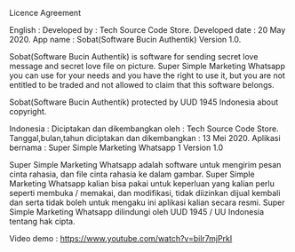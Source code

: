 Licence Agreement 

English : 
Developed by : Tech Source Code Store.
Developed date : 20 May 2020.
App name : Sobat(Software Bucin Authentik) Version 1.0.

Sobat(Software Bucin Authentik) is software for sending secret love message and secret love file  on picture.
Super Simple Marketing Whatsapp you can use for your needs and you have the right to use it, but you are not entitled to be traded and not allowed to claim that this software belongs.

Sobat(Software Bucin Authentik) protected by UUD 1945 Indonesia about copyright.

Indonesia : 
Diciptakan dan dikembangkan oleh : Tech Source Code Store.
Tanggal,bulan,tahun diciptakan dan dikembangkan : 13 Mei 2020.
Aplikasi bernama : Super Simple Marketing Whatsapp 1 Version 1.0

Super Simple Marketing Whatsapp adalah software untuk mengirim pesan cinta rahasia, dan file cinta rahasia ke dalam gambar.
Super Simple Marketing Whatsapp kalian bisa pakai untuk keperluan yang kalian perlu seperti membuka / memakai, dan modifikasi, tidak diizinkan dijual kembali dan serta tidak boleh untuk mengaku ini aplikasi kalian secara resmi.
Super Simple Marketing Whatsapp dilindungi oleh UUD 1945 / UU Indonesia tentang hak cipta.

Video demo : https://www.youtube.com/watch?v=bilr7mjPrkI
